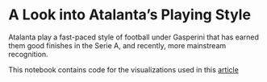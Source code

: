 # A Look into Atalanta’s Playing Style
Atalanta play a fast-paced style of football under Gasperini that has earned them good finishes in the Serie A, and recently, more mainstream recognition.


This notebook contains code for the visualizations used in this [article](https://medium.com/@mlusher/looking-at-atalanta-playing-style-36ab4d6a5fd7)

